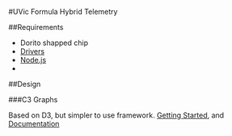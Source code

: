 #UVic Formula Hybrid Telemetry

##Requirements
* Dorito shapped chip
* [Drivers](https://www.silabs.com/products/mcu/Pages/USBtoUARTBridgeVCPDrivers.aspx)
* [Node.js](https://nodejs.org/en/)
*


##Design

###C3 Graphs

Based on D3, but simpler to use framework. [Getting Started](http://c3js.org/gettingstarted.html), and [Documentation](http://c3js.org/reference.html)
